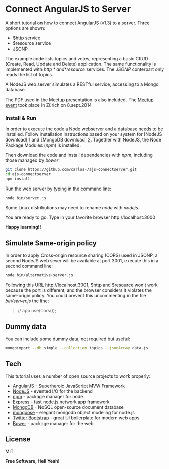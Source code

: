 Connect AngularJS to Server
=========

A short tutorial on how to connect AngularJS (v1.3) to a server. Three options are shown:

  - $http service
  - $resource service
  - JSONP

The example code lists topics and votes, representing a basic CRUD (Create, Read, Update and Delete) application.
The same functionality is implemented with *$http* and *$resource* services. The *JSONP* conterpart only reads the list of topics.

A NodeJS web server simulates a RESTful service, accessing to a Mongo database.

The PDF used in the Meetup presentation is also included. The [Meetup event] took place in Zürich on 8.sept.2014


### Install & Run

In order to execute the code a Node webserver and a database needs to  be installed. Follow installation instructions based on your system for [NodeJS download] [1] and [MongoDB download] [2]. Together with NodeJS, the Node Package Modules (*npm*) is installed.

Then download the code and install dependencies with *npm*, including those managed by *bower*:


```sh
git clone https://github.com/carlos-/ajs-connectserver.git
cd ajs-connectserver
npm install
```

Run the web server by typing in the command line:

```sh
node bin/server.js
```

Some Linux distributions may need to rename *node* with *nodejs*.

You are ready to go. Type in your favorite browser http://localhost:3000 

**Happy learning!!**



Simulate Same-origin policy
---------------------------

In order to apply Cross-origin resource sharing (CORS) used in JSONP, a second NodeJS web sever will be available at port 3001, execute this in a second command line:

```sh
node bin/alternative-server.js 
```

Following this URL http://localhost:3001, $http and $resource won't work because the port is different, and the browser considers it violates the same-origin policy. You could prevent this uncommenting in the file *bin/server.js* the line:

> // app.use(cors());


Dummy data
----------

You can include some dummy data, not required but useful:

```sh
mongoimport --db simple --collection topics --jsonArray data.js 
```


Tech
----

This tutorial uses a number of open source projects to work properly:

* [AngularJS] - Superheroic JavaScript MVW Framework
* [NodeJS] - evented I/O for the backend
* [npm] - package manager for node
* [Express] - fast node.js network app framework 
* [MongoDB] - NoSQL open-source document database
* [mongoose] - elegant mongodb object modeling for node.js
* [Twitter Bootstrap] - great UI boilerplate for modern web apps
* [Bower] - package manager for the web



License
-------

MIT 


**Free Software, Hell Yeah!**

[Meetup event]:http://www.meetup.com/AngularJS-ZRH/events/205343792/
[NodeJS]:http://nodejs.org
[MongoDB]:http://www.mongodb.org/

[1]:http://nodejs.org/download/
[2]:http://www.mongodb.org/downloads

[AngularJS]:https://angularjs.org/
[npm]: https://github.com/npm/npm
[express]:http://expressjs.com
[mongoose]:http://mongoosejs.com/
[Twitter Bootstrap]:http://twitter.github.com/bootstrap/
[Bower]:http://bower.io/
